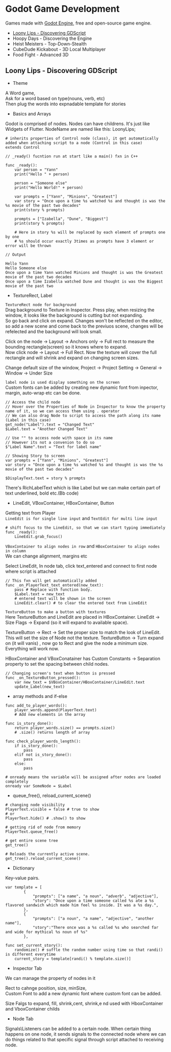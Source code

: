 # Godot Game Development

Games made with [Godot Engine](https://godotengine.org/), free and open-source game engine.

- [Loony Lips - Discovering GDScript](#loony-lips---discovering-gdscript)
- Hoopy Days - Discovering the Engine
- Heist Meisters - Top-Down-Stealth
- CubeDude Kickabout - 3D Local Multiplayer
- Food Fight - Advanced 3D

## Loony Lips - Discovering GDScript

- Theme

A Word game,  
Ask for a word based on type(nouns, verb, etc)  
Then plug the words into expnadable template for stories

- Basics and Arrays

Godot is comprised of nodes. Nodes can have childrens. It's just like Widgets of Flutter.
NodeName are named like this: LoonyLips;  

```gdscript
# inherits properties of Control node (class), it get automatically added when attaching script to a node (Control in this case)
extends Control

// _ready() fucntion run at start like a main() fxn in C++

func _ready():
	var person = "Yann"
	print("Hello " + person)
	
	person = "Someone else"
	print("Hello World!" + person)

	var prompts = ["Yann", "Minions", "Greatest"]
	var story = "Once upon a time %s watched %s and thought is was the %s movie of the past two decades"
	print(story % prompts)

	prompts = ["Izabella", "Dune", "Biggest"]
	print(story % prompts)

	# Here in story %s will be replaced by each element of prompts one by one
	# %s should occur exactly 3times as prompts have 3 element or error will be thrown
```

```
// Output
 
Hello Yann
Hello Someone else
Once upon a time Yann watched Minions and thought is was the Greatest movie of the past two decades
Once upon a time Izabella watched Dune and thought is was the Biggest movie of the past two
```

- TextureRect, Label  

`TextureRect node for background`  
Drag background to Texture in Inspector. Press play, when resizing the window, it looks like the background is cutting but not expanding.  
So go back and click on expand. Changes won't be reflected on the editor, so add a new scene and come back to the previuos scene, changes will be refelected and the background will look small. 
  
Click on the node -> Layout -> Anchors only -> Full rect to measure the bounding rectangle(screen) so it knows where to expand.  
Now click node -> Layout -> Full Rect. Now the texture will cover the full rectangle and will shrink and expand on changing screen sizes.

Change default size of the window, Project -> Project Setting -> General -> Window -> Under Size

`label node is used display something on the screen`  
Custom fonts can be added by creating new dynamic font from inpector, margin, auto-wrap etc can be done.

```gdscript
// Access the child node
// Hover over the Properties of Node in Inspector to know the property name of it, so we can access them using . operator
// We can also drag Node to script to access the path along its name (Label in this case)
get_node("Label").text = "Changed Text"
$Label.text = "Another Changed Text"

// Use "" to access node with space in its name
// However its not a convenion to do so
$"Label Name".text = "Text for label name"

// Showing Story to screen
var prompts = ["Yann", "Minions", "Greatest"]
var story = "Once upon a time %s watched %s and thought is was the %s movie of the past two decades"
	
$DisplayText.text = story % prompts
```

There's RichLabelText which is like Label but we can make certain part of text underlined, bold etc.(Bb code)

- LineEdit, VBoxContainer, HBoxContainer, Button

Getting text from Player  
`LineEdit is for single line input` and `TextEdit for multi line input`  
```gdscript
# shift focus to the LineEdit, so that we can start typing immediately
func _ready():
	LineEdit.grab_focus()
```

`VBoxContainer to align nodes in row` and `HBoxContainer to align nodes in column`  
We can change alignment, margins etc

Select LineEdit, In node tab, click text_entered and connect to first node where script is attached

```gdscript
// This fxn will get automatically added
func _on_PlayerText_text_entered(new_text):
	pass # Replace with function body.
	$Label.text = new_text
	# entered text will be shown in the screen
	LineEdit.clear() # to clear the entered text from LineEdit
```

`TextureButton to make a button with textures`  
Here TextureButton and LineEdit are placed in HBoxContainer. LineEdit  -> Size Flags -> Expand (so it will expand to available space).   
  
TextureButton -> Rect -> Set the proper size to match the look of LineEdit. This will set the size of Node not the texture. TextureButton -> Turn expand on (it will vanis) , now go to Rect and give the node a minimum size. Everything will work now.  
  
HBoxContainer and VBoxConatainer has Custom Constants -> Separation property to set the spacing between child nodes.
  
```gdscript
// Changing screen's text when button is pressed
func _on_TextureButton_pressed():
	var new_text = $VBoxContainer/HBoxContainer/LineEdit.text
	update_Label(new_text)

```

- array methods and if-else

```gdscript
func add_to_player_words():
	player_words.append(PlayerText.text)
	# Add new elements in the array
	
func is_story_done():
	return player_words.size() == prompts.size()
	# .size() returns length of array
	
func check_player_words_length():
	if is_story_done():
		pass
	elif not is_story_done():
		pass
	else:
		pass
```

```gdscript
# onready means the variable will be assigned after nodes are loaded completely
onready var SomeNode = $Label 
```

- queue_free(), reload_current_scene()

```gdscript
# changing node visibility
PlayerText.visible = false # true to show
# or
PlayerText.hide() # .show() to show
```

```gdscript
# getting rid of node from memory
PlayerText.queue_free()
```

```gdscript
# get entire scene tree
get_tree()

# Reloads the currently active scene.
get_tree().reload_current_scene()
```

- Dictionary

Key-value pairs.
```gdscript
var template = [
		{
			"prompts": ["a name", "a noun", "adverb", "adjective"],
			"story": "Once upon a time someone called %s ate a %s flavored sandwich which made him feel %s inside. It was a %s day.",
		},
		{
			"prompts": ["a noun", "a name", "adjective", "another name"],
			"story":"There once was a %s called %s who searched far and wide for mythical %s noun of %s"
		},

func set_current_story():
	randomize() # suffle the random number using time so that randi() is different everytime
	current_story = template[randi() % template.size()]
```


- Inspector Tab

We can manage the property of nodes in it

Rect to cahnge position, size, minSize,  
Custom Font to add a new dynamic font where custom font can be added.  

Size Falgs to expand, fill, shrink,cent, shrink,e nd used with HboxContainer and VboxContainer childs


- Node Tab

Signals\Listeners can be added to a certain node. When certain thing happens on one node, it sends signals to the connected node where we can do things related to that specific signal through script attached to receiving node.


